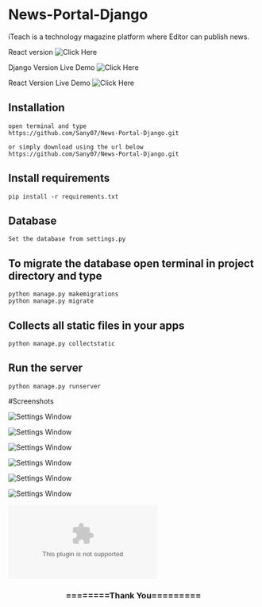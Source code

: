 # News-Portal-Django

iTeach is a technology magazine platform where Editor can publish news.
  

React version  ![Click Here](https://github.com/Sany07/News-Portal-React)

Django Version Live Demo ![Click Here](https://itechportal.herokuapp.com) 

React Version Live Demo ![Click Here](https://itech-9b147.web.app/) 



## Installation 

```
open terminal and type
https://github.com/Sany07/News-Portal-Django.git

or simply download using the url below
https://github.com/Sany07/News-Portal-Django.git
```

## Install requirements

```
pip install -r requirements.txt
```
## Database

```
Set the database from settings.py
```

## To migrate the database open terminal in project directory and type
```
python manage.py makemigrations
python manage.py migrate
```

## Collects all static files in your apps

```
python manage.py collectstatic
```

## Run the server
```
python manage.py runserver
```




#Screenshots


![Settings Window](https://github.com/Sany07/News-Portal-React/blob/main/ss/01%20-%20iTECH%20-%20itech-9b147.web.app.png)


![Settings Window](https://github.com/Sany07/News-Portal-React/blob/main/ss/02%20-%20iTECH%20-%20itech-9b147.web.app.png)


![Settings Window](https://github.com/Sany07/News-Portal-React/blob/main/ss/03%20-%20iTECH%20-%20itech-9b147.web.app.png)


![Settings Window](https://github.com/Sany07/News-Portal-React/blob/main/ss/04%20-%20iTECH%20-%20itech-9b147.web.app.png)


![Settings Window](https://github.com/Sany07/News-Portal-React/blob/main/ss/05%20-%20iTECH%20-%20itech-9b147.web.app.png)


![Settings Window](https://github.com/Sany07/News-Portal-React/blob/main/ss/06%20-%20iTECH%20-%20itech-9b147.web.app.png)

![Settings Window](https://github.com/Sany07/News-Portal-React/blob/main/ss/07%20-%20Snippets%20API%20-%20itechportal.herokuapp.com)

<div align="center">
    <h3>========Thank You=========</h3>
</div>



